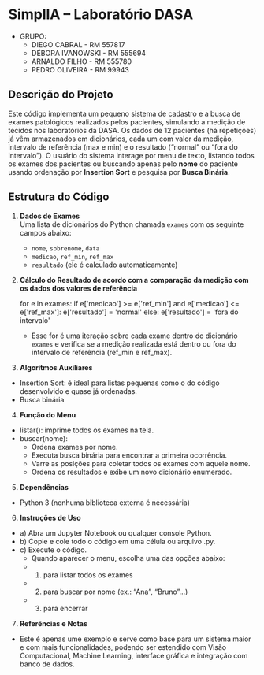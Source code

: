 # SimplIA – Laboratório DASA 

- GRUPO:
    - DIEGO CABRAL - RM 557817
    - DÉBORA IVANOWSKI - RM 555694
    - ARNALDO FILHO - RM 555780
    - PEDRO OLIVEIRA - RM 99943

## Descrição do Projeto  
Este código implementa um pequeno sistema de cadastro e a busca de exames patológicos realizados pelos pacientes, simulando a medição de tecidos nos laboratórios da DASA. Os dados de 12 pacientes (há repetições) já vêm armazenados em dicionários, cada um com valor da medição, intervalo de referência (max e min) e o resultado (“normal” ou “fora do intervalo”). O usuário do sistema interage por menu de texto, listando todos os exames dos pacientes ou buscando apenas pelo **nome** do paciente usando ordenação por **Insertion Sort** e pesquisa por **Busca Binária**.

## Estrutura do Código

1. **Dados de Exames**  
   Uma lista de dicionários do Python chamada `exames` com os seguinte campos abaixo:  
   - `nome`, `sobrenome`, `data`  
   - `medicao`, `ref_min`, `ref_max`  
   - `resultado` (ele é calculado automaticamente)  

2. **Cálculo do Resultado de acordo com a comparação da medição com os dados dos valores de referência**  
   
   for e in exames:
       if e['medicao'] >= e['ref_min'] and e['medicao'] <= e['ref_max']:
           e['resultado'] = 'normal'
       else:
           e['resultado'] = 'fora do intervalo'

    - Esse for é uma iteração sobre cada exame dentro do dicionário `exames` e verifica se a medição realizada está dentro ou fora do intervalo de referência (ref_min e ref_max).

3. **Algoritmos Auxiliares** 
- Insertion Sort: é ideal para listas pequenas como o do código desenvolvido e quase já ordenadas.
- Busca binária

4. **Função do Menu**
- listar(): imprime todos os exames na tela.
- buscar(nome):
    - Ordena exames por nome.
    - Executa busca binária para encontrar a primeira ocorrência.
    - Varre as posições para coletar todos os exames com aquele nome.
    - Ordena os resultados e exibe um novo dicionário enumerado.

5. **Dependências**
- Python 3 (nenhuma biblioteca externa é necessária)
6. **Instruções de Uso**
- a) Abra um Jupyter Notebook ou qualquer console Python.
- b) Copie e cole todo o código em uma célula ou arquivo .py.
- c) Execute o código.
    - Quando aparecer o menu, escolha uma das opções abaixo:
    - 1) para listar todos os exames
    - 2) para buscar por nome (ex.: “Ana”, “Bruno”…)
    - 3) para encerrar

7. **Referências e Notas**
- Este é apenas ume exemplo e serve como base para um sistema maior e com mais funcionalidades, podendo ser estendido com Visão Computacional, Machine Learning, interface gráfica e integração com banco de dados.

